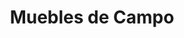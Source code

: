 ---
title: "Muebles de Campo"
url: /ciudad-autonoma-de-buenos-aires/muebles-de-campo-avenida-la-plata/
shop: muebles
---